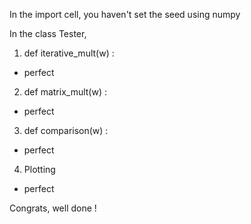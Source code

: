 In the import cell, you haven't set the seed using numpy

In the class Tester, 

1. def iterative_mult(w) :
* perfect

2. def matrix_mult(w) :
* perfect

3. def comparison(w) :
* perfect

4. Plotting
* perfect

Congrats, well done !
